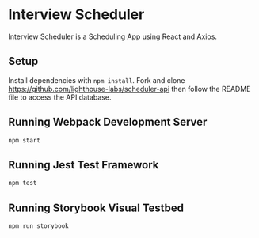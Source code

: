 # Interview Scheduler

Interview Scheduler is a Scheduling App using React and Axios.

## Setup

Install dependencies with `npm install`.
Fork and clone https://github.com/lighthouse-labs/scheduler-api then follow the README file to access the API database.

## Running Webpack Development Server

```sh
npm start
```

## Running Jest Test Framework

```sh
npm test
```

## Running Storybook Visual Testbed

```sh
npm run storybook
```
